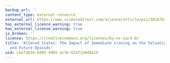 ```yaml
---
backup_url: ''
content_type: external-resource
external_url: https://www.sciencedirect.com/science/article/pii/S0167629607000057?via%3Dihub
has_external_licence_warning: true
has_external_license_warning: true
is_broken: ''
license: https://creativecommons.org/licenses/by-nc-sa/4.0/
title: 'Altered States: The Impact of Immediate Craving on the Valuation of Current
  and Future Opioids'
uid: cbe7db18-6d85-4965-ac3b-62471a9d8a14
---
```

